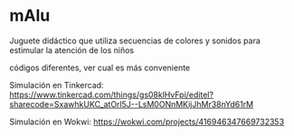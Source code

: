 # mAlu
Juguete didáctico que utiliza secuencias de colores y sonidos para estimular la atención de los niños

códigos diferentes, ver cual es más conveniente

Simulación en Tinkercad: https://www.tinkercad.com/things/gs08klHvFpi/editel?sharecode=SxawhkUKC_atOrl5J--LsM0ONnMKijJhMr38nYd61rM

Simulación en Wokwi: https://wokwi.com/projects/416946347669732353
